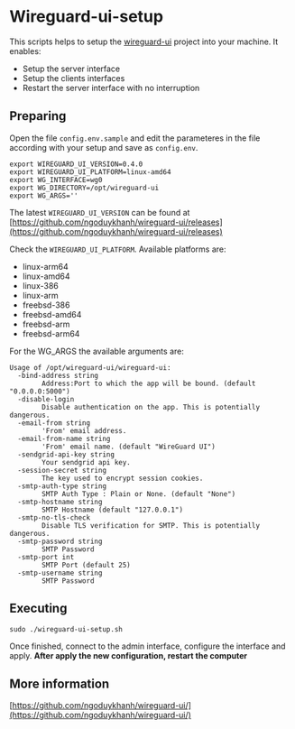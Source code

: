 # Wireguard-ui-setup

This scripts helps to setup the [wireguard-ui](https://github.com/ngoduykhanh/wireguard-ui) project into your machine. It enables:

- Setup the server interface
- Setup the clients interfaces
- Restart the server interface with no interruption

## Preparing

Open the file `config.env.sample` and edit the parameteres in the file according with your setup and save as `config.env`.

```
export WIREGUARD_UI_VERSION=0.4.0
export WIREGUARD_UI_PLATFORM=linux-amd64
export WG_INTERFACE=wg0
export WG_DIRECTORY=/opt/wireguard-ui
export WG_ARGS=''
```

The latest `WIREGUARD_UI_VERSION` can be found at [https://github.com/ngoduykhanh/wireguard-ui/releases](https://github.com/ngoduykhanh/wireguard-ui/releases)

Check the `WIREGUARD_UI_PLATFORM`. Available platforms are:
- linux-arm64
- linux-amd64
- linux-386
- linux-arm
- freebsd-386
- freebsd-amd64
- freebsd-arm
- freebsd-arm64

For the WG_ARGS the available arguments are:

```
Usage of /opt/wireguard-ui/wireguard-ui:
  -bind-address string
    	Address:Port to which the app will be bound. (default "0.0.0.0:5000")
  -disable-login
    	Disable authentication on the app. This is potentially dangerous.
  -email-from string
    	'From' email address.
  -email-from-name string
    	'From' email name. (default "WireGuard UI")
  -sendgrid-api-key string
    	Your sendgrid api key.
  -session-secret string
    	The key used to encrypt session cookies.
  -smtp-auth-type string
    	SMTP Auth Type : Plain or None. (default "None")
  -smtp-hostname string
    	SMTP Hostname (default "127.0.0.1")
  -smtp-no-tls-check
    	Disable TLS verification for SMTP. This is potentially dangerous.
  -smtp-password string
    	SMTP Password
  -smtp-port int
    	SMTP Port (default 25)
  -smtp-username string
    	SMTP Password
```

## Executing

```
sudo ./wireguard-ui-setup.sh
```

Once finished, connect to the admin interface, configure the interface and apply. 
**After apply the new configuration, restart the computer**

## More information

[https://github.com/ngoduykhanh/wireguard-ui/](https://github.com/ngoduykhanh/wireguard-ui/)
